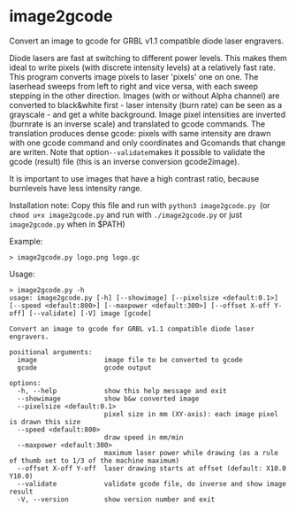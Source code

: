 # image2gcode
Convert an image to gcode for GRBL v1.1 compatible diode laser engravers.

Diode lasers are fast at switching to different power levels. This makes them ideal to write pixels (with discrete intensity levels) at a relatively fast rate. This program converts image pixels to laser 'pixels' one on one. The laserhead sweeps from left to right and vice versa, with each sweep stepping in the other direction. Images (with or without Alpha channel) are converted to black&white first - laser intensity (burn rate) can be seen as a grayscale - and get a white background. Image pixel intensities are inverted (burnrate is an inverse scale) and translated to gcode commands.
The translation produces dense gcode: pixels with same intensity are drawn with one gcode command and only coordinates and Gcomands that change are writen.
Note that option```--validate```makes it possible to validate the gcode (result) file (this is an inverse conversion gcode2image).

It is important to use images that have a high contrast ratio, because burnlevels have less intensity range.

Installation note: 
Copy this file and run with ```python3 image2gcode.py ```(or ```chmod u+x image2gcode.py``` and run with ```./image2gcode.py``` or just ```image2gcode.py``` when in $PATH)

Example:
```
> image2gcode.py logo.png logo.gc
```
Usage:
```
> image2gcode.py -h
usage: image2gcode.py [-h] [--showimage] [--pixelsize <default:0.1>] [--speed <default:800>] [--maxpower <default:300>] [--offset X-off Y-off] [--validate] [-V] image [gcode]

Convert an image to gcode for GRBL v1.1 compatible diode laser engravers.

positional arguments:
  image                 image file to be converted to gcode
  gcode                 gcode output

options:
  -h, --help            show this help message and exit
  --showimage           show b&w converted image
  --pixelsize <default:0.1>
                        pixel size in mm (XY-axis): each image pixel is drawn this size
  --speed <default:800>
                        draw speed in mm/min
  --maxpower <default:300>
                        maximum laser power while drawing (as a rule of thumb set to 1/3 of the machine maximum)
  --offset X-off Y-off  laser drawing starts at offset (default: X10.0 Y10.0)
  --validate            validate gcode file, do inverse and show image result
  -V, --version         show version number and exit

```                        
                        
